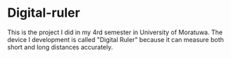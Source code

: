 # Digital-ruler

This is the project I did in my 4rd semester in University of Moratuwa. The device I development is called "Digital Ruler" because it can measure both short and long distances accurately.

